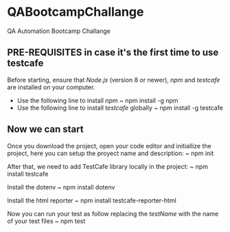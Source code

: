 # QABootcampChallange
QA Automation Bootcamp Challange

## PRE-REQUISITES in case it's the first time to use testcafe
Before starting, ensure that *Node.js* (version 8 or newer), *npm* and *testcafe* are installed on your computer.
- Use the following line to install *npm*
~ npm install -g npm
- Use the following line to install *testcafe* globally
~ npm install -g testcafe

## Now we can start
Once you download the project, open your code editor and initiallize the project, here you can setup the proyect name and description:
~ npm init

After that, we need to add TestCafe library locally in the project:
~ npm install testcafe

Install the dotenv
~ npm install dotenv

Install the html reporter
~ npm install testcafe-reporter-html

Now you can run your test as follow replacing the *testName* with the name of your test files
~ npm test
